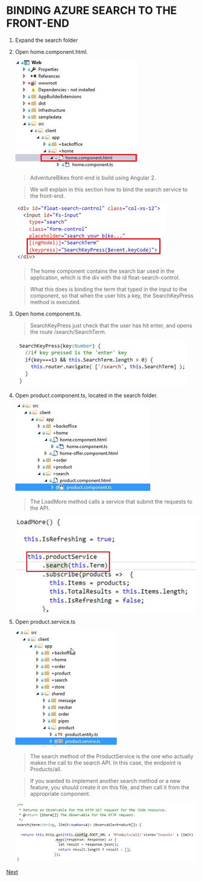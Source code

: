 # BINDING AZURE SEARCH TO THE FRONT-END

1.	Expand the search folder

1.	Open home.component.html.	

	![](img/image11.jpg)

	> AdventureBikes front-end is build using Angular 2.

	> We will explain in this section how to bind the search service to the front-end.
 	
	![](img/image12.jpg)

  	> The home component contains the search bar used in the application, which is the div with the id float-search-control.

	> What this does is binding the term that typed in the input to the component, so that when the user hits a key, the SearchKeyPress method is executed.

1.	Open home.component.ts.	

	> SearchKeyPress just check that the user has hit enter, and opens the route /search/SearchTerm.

	![](img/image13.jpg)

1.	Open product.component.ts, located in the search folder.	

	![](img/image14.jpg)

	> The LoadMore method calls a service that submit the requests to the API.

	![](img/image15.jpg) 

1.	Open product.service.ts

	![](img/image16.jpg)	

 	> The search method of the ProductService is the one who actually makes the call to the search API. In this case, the endpoint is Products/all.

	> If you wanted to implement another search method or a new feature, you should create it on this file, and then call it from the appropriate component.

	![](img/image17.jpg)

<a href="3.GetStartedWithSearch">Next</a>
 

